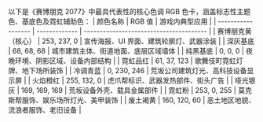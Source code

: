 以下是《赛博朋克 2077》中最具代表性的核心色调 RGB 色卡，涵盖标志性主题色、基底色及霓虹辅助色：
| 颜色名称 | RGB 值 | 游戏内典型应用 |
| ------------------ | ------------- | --------------------------------------- |
| 赛博朋克黄（核心） | 253, 237, 0 | 宣传海报、UI 界面、建筑轮廓灯、武器涂装 |
| 深灰基底 | 68, 68, 68 | 城市建筑主体、街道地面、底层区域墙体 |
| 纯黑基底 | 0, 0, 0 | 夜晚环境、阴影区域、设备内部结构 |
| 霓虹品红 | 61, 37, 123 | 歌舞伎町霓虹灯牌、地下场所装饰 |
| 冷调青蓝 | 0, 230, 246 | 荒坂公司建筑灯光、高科技设备显示屏 |
| 火焰橙红 | 255, 132, 0 | 虎爪帮标识、武器发热部件、街头广告 |
| 哑光银灰 | 169, 169, 169 | 荒坂设备外壳、载具金属部件 |
| 霓虹粉 | 253, 0, 255 | 莫克斯帮服饰、娱乐场所灯光、美甲装饰 |
| 废土褐黄 | 160, 120, 60 | 恶土地区地貌、流浪者服饰、老旧设备 |

